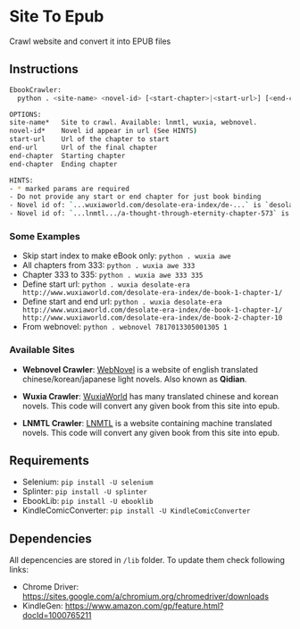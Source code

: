 # Site To Epub

Crawl website and convert it into EPUB files

## Instructions

```bash
EbookCrawler:
  python . <site-name> <novel-id> [<start-chapter>|<start-url>] [<end-chapter>|<end-url>]

OPTIONS:
site-name*   Site to crawl. Available: lnmtl, wuxia, webnovel.
novel-id*    Novel id appear in url (See HINTS)
start-url    Url of the chapter to start
end-url      Url of the final chapter
end-chapter  Starting chapter
end-chapter  Ending chapter

HINTS:
- * marked params are required
- Do not provide any start or end chapter for just book binding
- Novel id of: `...wuxiaworld.com/desolate-era-index/de-...` is `desolate-era`
- Novel id of: `...lnmtl.../a-thought-through-eternity-chapter-573` is `a-thought-through-eternity`
```

### Some Examples

- Skip start index to make eBook only: `python . wuxia awe`
- All chapters from 333: `python . wuxia awe 333`
- Chapter 333 to 335: `python . wuxia awe 333 335`
- Define start url: `python . wuxia desolate-era http://www.wuxiaworld.com/desolate-era-index/de-book-1-chapter-1/`
- Define start and end url: `python . wuxia desolate-era http://www.wuxiaworld.com/desolate-era-index/de-book-1-chapter-1/ http://www.wuxiaworld.com/desolate-era-index/de-book-2-chapter-10`
- From webnovel:  `python . webnovel 7817013305001305 1`

### Available Sites

- **Webnovel Crawler**: [WebNovel](https://www.webnovel.com) is a website of english translated
chinese/korean/japanese light novels. Also known as **Qidian**.

- **Wuxia Crawler**: [WuxiaWorld](http://www.wuxiaworld.com/) has many translated chinese and korean novels. This code will convert any given book from this site into epub.

- **LNMTL Crawler**: [LNMTL](https://lnmtl.com) is a website containing machine translated novels. This code will convert any given book from this site into epub.

## Requirements

- Selenium: `pip install -U selenium`
- Splinter: `pip install -U splinter`
- EbookLib: `pip install -U ebooklib`
- KindleComicConverter: `pip install -U KindleComicConverter`

## Dependencies

All depencencies are stored in `/lib` folder. To update them check following links:

- Chrome Driver: https://sites.google.com/a/chromium.org/chromedriver/downloads
- KindleGen: https://www.amazon.com/gp/feature.html?docId=1000765211
